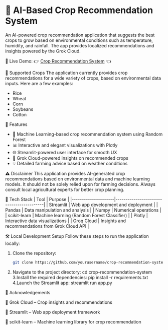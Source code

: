 # 🌾 AI-Based Crop Recommendation System

An AI-powered crop recommendation application that suggests the best crops to grow based on environmental conditions such as temperature, humidity, and rainfall. The app provides localized recommendations and insights powered by the Grok Cloud.

🔗 Live Demo: 👉 [Crop Recommendation System](https://croprecommendationsystem.streamlit.app/) 👈

📍 Supported Crops
The application currently provides crop recommendations for a wide variety of crops, based on environmental data inputs. Here are a few examples:

- Rice
- Wheat
- Corn
- Soybeans
- Cotton

🚀 Features
- 🧠 Machine Learning-based crop recommendation system using Random Forest
- 📊 Interactive and elegant visualizations with Plotly
- 🌐 Streamlit-powered user interface for smooth UX
- 🌱 Grok Cloud-powered insights on recommended crops
- 💡 Detailed farming advice based on weather conditions

⚠️ Disclaimer
This application provides AI-generated crop recommendations based on environmental data and machine learning models. It should not be solely relied upon for farming decisions. Always consult local agricultural experts for better crop planning.

🧰 Tech Stack
| Tool                | Purpose                                  |
|---------------------|------------------------------------------|
| Streamlit           | Web app development and deployment      |
| Pandas              | Data manipulation and analysis           |
| Numpy               | Numerical operations                     |
| scikit-learn        | Machine learning (Random Forest Classifier) |
| Plotly              | Interactive data visualizations          |
| Groq Cloud          | Insights and recommendations from Grok Cloud API |

🛠️ Local Development Setup
Follow these steps to run the application locally:

1. Clone the repository:
   ```bash
   git clone https://github.com/yourusername/crop-recommendation-system.git
2. Navigate to the project directory:
cd crop-recommendation-system
3.Install the required dependencies:
pip install -r requirements.txt
4.Launch the Streamlit app:
streamlit run app.py

🙌 Acknowledgements

🌱 Grok Cloud – Crop insights and recommendations

🌾 Streamlit – Web app deployment framework

🤖 scikit-learn – Machine learning library for crop recommendation

